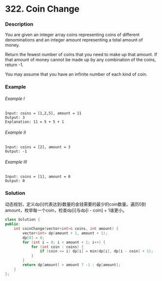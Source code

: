 # 322. Coin Change

### Description

You are given an integer array coins representing coins of different denominations and an integer amount representing a total amount of money.

Return the fewest number of coins that you need to make up that amount. If that amount of money cannot be made up by any combination of the coins, return -1.

You may assume that you have an infinite number of each kind of coin.

### Example 

###### Example I

```
Input: coins = [1,2,5], amount = 11
Output: 3
Explanation: 11 = 5 + 5 + 1
```

###### Example II

```
Input: coins = [2], amount = 3
Output: -1
```

###### Example III

```
Input: coins = [1], amount = 0
Output: 0
```

### Solution

动态规划，定义dp[i]代表达到i数量的金钱需要的最少的coin数量。遍历0到amount，枚举每一个coin，检查dp[i]与dp[i - coin] + 1谁更小。

```c++
class Solution {
public:
    int coinChange(vector<int>& coins, int amount) {
        vector<int> dp(amount + 1, amount + 1);
        dp[0] = 0;
        for (int i = 0; i < amount + 1; i++) {
            for (int coin : coins) {
                if (coin <= i) dp[i] = min(dp[i], dp[i - coin] + 1);
            }
        }
        return dp[amount] > amount ? -1 : dp[amount];
    }
};
```
